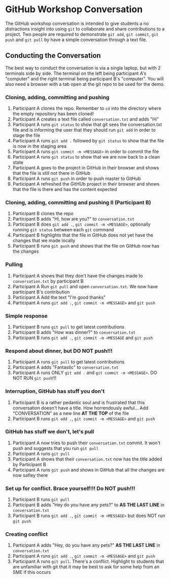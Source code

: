 # GitHub Workshop Conversation
The GitHub workshop conversation is intended to give students a no distractions insight into using `git` to collaborate and share contributions to a project. Two people are required to demonstrate `git add`, `git commit`, `git push` and `git pull` by have a simple conversation through a text file.

## Conducting the Conversation
The best way to conduct the conversation is via a single laptop, but with 2 terminals side by side. The terminal on the left being participant A's "computer" and the right terminal being participant B's "computer". You will also need a browser with a tab open at the git repo to be used for the demo.

### Cloning, adding, committing and pushing
1. Participant A clones the repo. Remember to `cd` into the directory where the empty repository has been cloned!
2. Participant A creates a text file called `conversation.txt` and adds "Hi"
3. Participant A runs `git status` to show that git sees the conversation.txt file and is informing the user that they should run `git add` in order to stage the file
4. Participant A runs `git add .` followed by `git status` to show that the file is now in the staging area
5. Participant A runs `git commit -m <MESSAGE>` in order to commit the file
6. Participant A runs `git status` to show that we are now back to a clean state
7. Participant A goes to the project in GitHub in their browser and shows that the file is still not there in GitHub
8. Participant A runs `git push` in order to push master to GitHub
9. Participant A refreshed the GitHUb project in their browser and shows that the file is there and has the content expected

### Cloning, adding, committing and pushing II (Participant B)
1. Participant B clones the repo
2. Participant B adds "Hi, how are you?" to `conversation.txt`
3. Participant B does `git add .`, `git commit -m <MESSAGE>`, optionally running `git status` between each `git` command
4. Participant B highlights that the file in GitHub does not yet have the changes that we made locally
5. Participant B runs `git push` and shows that the file on GitHub now has the changes

### Pulling
1. Participant A shows that they don't have the changes made to `conversation.txt` by participant B
2. Participant A Run `git pull` and open `conversation.txt`. We now have participant B's contribution
3. Participant A Add the text "I'm good thanks"
4. Participant A runs `git add .`, `git commit -m <MESSAGE>` and `git push`

### Simple response
1. Participant B runs `git pull` to get latest contributions
2. Participant B adds "How was dinner?" to `conversation.txt`
3. Participant B runs `git add .`, `git commit -m <MESSAGE` and  `git push`

### Respond about dinner, **but DO NOT push!!!**
1. Participant A runs `git pull` to get latest contributions
2. Participant A adds "Fantastic" to `conversation.txt`
3. Participant A runs ONLY `git add .` and `git commit -m <MESSAGE>`. DO NOT RUN `git push`!!!

### Interruption, GitHub has stuff you don't
1. Participant B is a rather pedantic soul and is frustrated that this conversation doesn't have a title. How horrendously awful... Add "CONVERSATION" as a new line **AT THE TOP** of the file
2. Participant B runs `git add .`, `git commit -m <MESSAGE>` and `git push`

### GitHub has stuff we don't, let's pull
1. Participant A now tries to push their `conversation.txt` commit. It won't push and suggests that you run `git pull`
2. Participant A runs `git pull`
3. Participant A shows that their `conversation.txt` now has the title added by Participant B
4. Participant A runs `git push` and shows in GitHub that all the changes are now safley there

### Set up for conflict. Brace yourself!!! **Do NOT push!!!**
1. Participant B runs `git pull`
2. Participant B adds "Hey do you have any pets?" to  **AS THE LAST LINE** in `conversation.txt`
3. Participant B runs `git add .`, `git commit -m <MESSAGE>` but does NOT run `git push`

### Creating conflict
1. Participant A adds "Hey, do you have any pets?" **AS THE LAST LINE** in `conversation.txt`
2. Participant A runs `git add .`, `git commit -m <MESSAGE>` and `git push`
3. Participant A runs `git pull`. There's a conflict. Highlight to students that are unfamiliar with git that it may be best to ask for some help from an SME if this occurs
